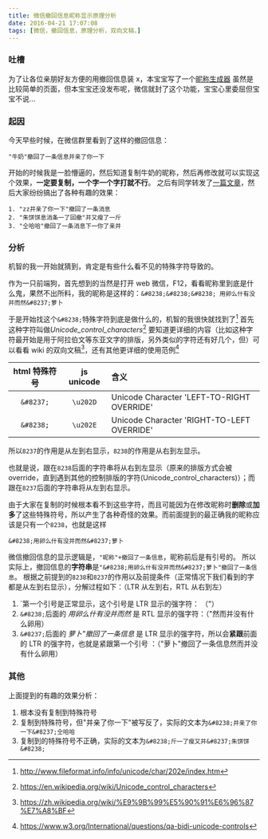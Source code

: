 ```yaml
---
title: 微信撤回信息昵称显示原理分析
date: 2016-04-21 17:07:08
tags: [微信，撤回信息，原理分析，双向文稿，]
---
```


### 吐槽

为了让各位亲朋好友方便的用撤回信息装 x，本宝宝写了一个[昵称生成器](http://sabrinaluo.com/nickname-gen)
虽然是比较简单的页面，但本宝宝还没发布呢，微信就封了这个功能，宝宝心里委屈但宝宝不说…

### 起因

今天早些时候，在微信群里看到了这样的撤回信息：

```
"牛奶"撤回了一条信息并亲了你一下
```

开始的时候我是一脸懵逼的，然后知道复制牛奶的昵称，然后再修改就可以实现这个效果，**一定要复制，一个字一个字打就不行**。
之后有同学转发了[一篇文章](https://mp.weixin.qq.com/s?__biz=MzAwNDY5NzI4MQ==&mid=505551279&idx=1&sn=f10a4b837a10ed9c4a252c606f2f7c7f&scene=1&srcid=0421JP3AeSA1CmbSqEn1rLMh&from=singlemessage&isappinstalled=0&pass_ticket=HbJ8e6BomIu6b3R%2Bi6i69%2FT2TY3g%2FHUMQSItE5M2cd8%3D)，然后大家纷纷搞出了各种有趣的效果：

```
1. "zz并亲了你一下"撤回了一条消息
2. "朱饼饼息消条一了回撤"并又瘦了一斤
3. "仝哈哈"撤回了一条消息下一你了亲并
```

### 分析

机智的我一开始就猜到，肯定是有些什么看不见的特殊字符导致的。

作为一只前端狗，首先想到的当然是打开 web 微信，F12，看看昵称里到底是什么鬼，果然不出所料，我的昵称是这样的：`&#8238;&#8238;&#8238; 用卵么什有没并而然&#8237;萝卜`

于是开始找这个`&#8238;`特殊字符到底是做什么的，机智的我很快就找到了[^1]
首先这种字符叫做*Unicode_control_characters*[^2]
要知道更详细的内容（比如这种字符最开始是用于阿拉伯文等东亚文字的排版，另外类似的字符还有好几个，但）可以看看 wiki 的双向文稿[^3]，还有其他更详细的使用范例[^4]

| html 特殊符号 | js unicode | 含义                                       |
| :-----------: | :--------: | :----------------------------------------- |
|   `&#8237;`   |  `\u202D`  | Unicode Character 'LEFT-TO-RIGHT OVERRIDE' |
|   `&#8238;`   |  `\u202E`  | Unicode Character 'RIGHT-TO-LEFT OVERRIDE' |

所以`8237`的作用是从左到右显示，`8238`的作用是从右到左显示。

也就是说，跟在`8238`后面的字符串将从右到左显示（原来的排版方式会被 override，直到遇到其他的控制排版的字符(Unicode_control_characters)）；而跟在`8237`后面的字符串将从左到右显示。

由于大家在复制的时候根本看不到这些字符，而且可能因为在修改昵称时**删除**或**加多**了这些特殊符号，所以产生了各种奇怪的效果。而前面提到的最正确我的昵称应该是只有一个`8238`，也就是这样

```
&#8238;用卵么什有没并而然&#8237;萝卜
```

微信撤回信息的显示逻辑是，`"昵称"+撤回了一条信息`，昵称前后是有引号的。
所以实际上，撤回信息的**字符串**是`"&#8238;用卵么什有没并而然&#8237;萝卜"撤回了一条信息`。
根据之前提到的`8238`和`8237`的作用以及前提条件（正常情况下我们看到的字都是从左到右显示），分解过程如下：（LTR 从左到右，RTL 从右到左）

1. `第一个引号是正常显示，这个引号是 LTR 显示的强字符： （"）
2. `&#8238;`后面的 _用卵么什有没并而然_ 是 RTL 显示的强字符：（"然而并没有什么卵用）
3. `&#8237;`后面的 _萝卜"撤回了一条信息_ 是 LTR 显示的强字符，所以会**紧跟**前面的 LTR 的强字符，也就是紧跟第一个引号 ：（"萝卜"撤回了一条信息然而并没有什么卵用）

### 其他

上面提到的有趣的效果分析：

1. 根本没有复制到特殊符号
2. 复制到特殊符号，但"并亲了你一下"被写反了，实际的文本为`&#8238;并亲了你一下&#8237;仝哈哈`
3. 复制到的特殊符号不正确，实际的文本为`&#8238;斤一了瘦又并&#8237;朱饼饼&#8238;`

[^1]: http://www.fileformat.info/info/unicode/char/202e/index.htm
[^2]: https://en.wikipedia.org/wiki/Unicode_control_characters
[^3]: https://zh.wikipedia.org/wiki/%E9%9B%99%E5%90%91%E6%96%87%E7%A8%BF
[^4]: https://www.w3.org/International/questions/qa-bidi-unicode-controls
